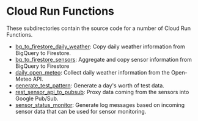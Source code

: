 # Cloud Run Functions

These subdirectories contain the source code for a number of Cloud Run Functions.

* [bq_to_firestore_daily_weather](bq_to_firestore_daily_weather/README.md): Copy daily weather information from BigQuery to Firestore.
* [bq_to_firestore_sensors](bq_to_firestore_sensors/README.md): Aggregate and copy sensor information from BigQuery to Firestore
* [daily_open_meteo](daily_open_meteo/README.md): Collect daily weather information from the Open-Meteo API.
* [generate_test_pattern](generate_test_pattern/README.md): Generate a day's worth of test data.
* [rest_sensor_api_to_pubsub](rest_sensor_api_to_pubsub/README.md): Proxy data coming from the sensors into Google Pub/Sub.
* [sensor_status_monitor](sensor_status_monitor/README.md): Generate log messages based on incoming sensor data that can be used for sensor monitoring.